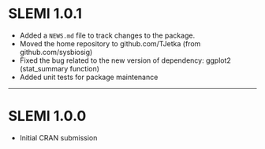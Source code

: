 # SLEMI 1.0.1

* Added a `NEWS.md` file to track changes to the package.
* Moved the home repository to github.com/TJetka (from github.com/sysbiosig)
* Fixed the bug related to the new version of dependency: ggplot2 (stat_summary function)
* Added unit tests for package maintenance

---

# SLEMI 1.0.0

* Initial CRAN submission